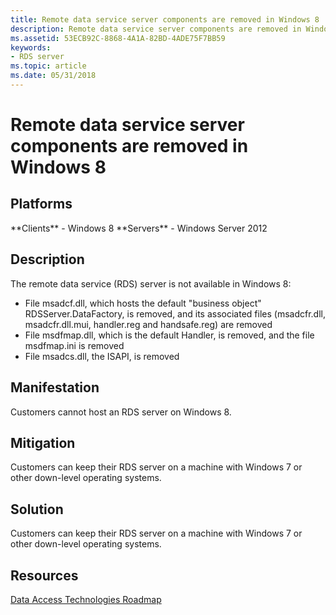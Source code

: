 ```yaml
---
title: Remote data service server components are removed in Windows 8
description: Remote data service server components are removed in Windows 8
ms.assetid: 53ECB92C-8868-4A1A-82BD-4ADE75F7BB59
keywords:
- RDS server
ms.topic: article
ms.date: 05/31/2018
---
```


# Remote data service server components are removed in Windows 8

## Platforms

<dl> **Clients** - Windows 8  
**Servers** - Windows Server 2012  
</dl>

## Description

The remote data service (RDS) server is not available in Windows 8:

-   File msadcf.dll, which hosts the default "business object" RDSServer.DataFactory, is removed, and its associated files (msadcfr.dll, msadcfr.dll.mui, handler.reg and handsafe.reg) are removed
-   File msdfmap.dll, which is the default Handler, is removed, and the file msdfmap.ini is removed
-   File msadcs.dll, the ISAPI, is removed

## Manifestation

Customers cannot host an RDS server on Windows 8.

## Mitigation

Customers can keep their RDS server on a machine with Windows 7 or other down-level operating systems.

## Solution

Customers can keep their RDS server on a machine with Windows 7 or other down-level operating systems.

## Resources

[Data Access Technologies Roadmap](https://go.microsoft.com/fwlink/p/?LinkId=325444)

 

 




